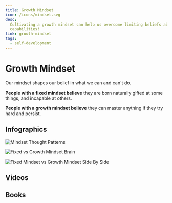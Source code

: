 ```yaml
---
title: Growth Mindset
icon: /icons/mindset.svg
desc:
  Cultivating a growth mindset can help us overcome limiting beliefs about our
  capabilities!
link: growth-mindset
tags:
  - self-development
---
```


# Growth Mindset

Our mindset shapes our belief in what we can and can't do.

**People with a fixed mindset believe** they are born naturally gifted at some
things, and incapable at others.

**People with a growth mindset believe** they can master anything if they try
hard and persist.

## Infographics

![Mindset Thought Patterns](https://miro.medium.com/max/666/1*PQBc8JCD5yu4x2wxCCGU1g.png)

![Fixed vs Growth Mindset Brain](https://static.wixstatic.com/media/a27d24_7803feda8ff14c53b93d4b5489e285ab~mv2.png/v1/fill/w_1000,h_563,al_c,usm_0.66_1.00_0.01/a27d24_7803feda8ff14c53b93d4b5489e285ab~mv2.png)

![Fixed Mindset vs Growth Mindset Side By Side](https://i.pinimg.com/originals/c0/2d/3b/c02d3b45ddad36f61ee23af62aff0388.png)

## Videos

<VideoContainer vid-src="https://www.youtube.com/embed/qjBdcyueom8"></VideoContainer>

<VideoContainer vid-src="https://www.youtube.com/embed/KUWn_TJTrnU"></VideoContainer>

<VideoContainer vid-src="https://www.youtube.com/embed/hiiEeMN7vbQ"></VideoContainer>

<VideoContainer vid-src="https://www.youtube.com/embed/-71zdXCMU6A"></VideoContainer>

## Books

<VideoContainer vid-src="https://www.youtube.com/embed/T4PHa6w3Rto"></VideoContainer>
